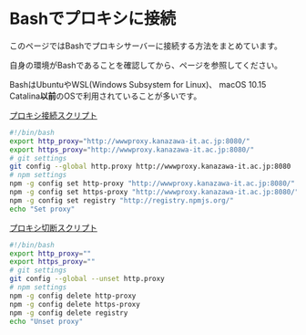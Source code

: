 # Bashでプロキシに接続

このページではBashでプロキシサーバーに接続する方法をまとめています。

自身の環境がBashであることを確認してから、ページを参照してください。

BashはUbuntuやWSL(Windows Subsystem for Linux)、 macOS 10.15 Catalina**以前**のOSで利用されていることが多いです。

[プロキシ接続スクリプト](https://github.com/i-ta28/kit_dev_settings/blob/main/files/bash/.proxy.sh)

```bash
#!/bin/bash
export http_proxy="http://wwwproxy.kanazawa-it.ac.jp:8080/"
export https_proxy="http://wwwproxy.kanazawa-it.ac.jp:8080/"
# git settings
git config --global http.proxy http://wwwproxy.kanazawa-it.ac.jp:8080
# npm settings
npm -g config set http-proxy "http://wwwproxy.kanazawa-it.ac.jp:8080/"
npm -g config set https-proxy "http://wwwproxy.kanazawa-it.ac.jp:8080/"
npm -g config set registry "http://registry.npmjs.org/"
echo "Set proxy"
```

[プロキシ切断スクリプト](https://github.com/i-ta28/kit_dev_settings/blob/main/files/bash/.noproxy.sh)

```bash
#!/bin/bash
export http_proxy=""
export https_proxy=""
# git settings
git config --global --unset http.proxy
# npm settings
npm -g config delete http-proxy
npm -g config delete https-proxy
npm -g config delete registry
echo "Unset proxy"
```
